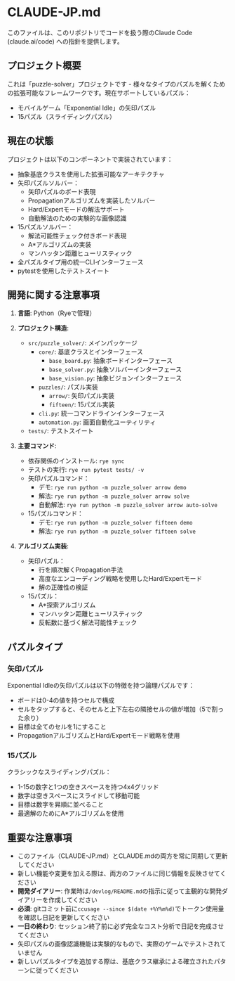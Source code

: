 # CLAUDE-JP.md

このファイルは、このリポジトリでコードを扱う際のClaude Code (claude.ai/code) への指針を提供します。

## プロジェクト概要

これは「puzzle-solver」プロジェクトです - 様々なタイプのパズルを解くための拡張可能なフレームワークです。現在サポートしているパズル：
- モバイルゲーム「Exponential Idle」の矢印パズル
- 15パズル（スライディングパズル）

## 現在の状態

プロジェクトは以下のコンポーネントで実装されています：
- 抽象基底クラスを使用した拡張可能なアーキテクチャ
- 矢印パズルソルバー：
  - 矢印パズルのボード表現
  - Propagationアルゴリズムを実装したソルバー
  - Hard/Expertモードの解法サポート
  - 自動解法のための実験的な画像認識
- 15パズルソルバー：
  - 解法可能性チェック付きボード表現
  - A*アルゴリズムの実装
  - マンハッタン距離ヒューリスティック
- 全パズルタイプ用の統一CLIインターフェース
- pytestを使用したテストスイート

## 開発に関する注意事項

1. **言語**: Python（Ryeで管理）

2. **プロジェクト構造**:
   - `src/puzzle_solver/`: メインパッケージ
     - `core/`: 基底クラスとインターフェース
       - `base_board.py`: 抽象ボードインターフェース
       - `base_solver.py`: 抽象ソルバーインターフェース
       - `base_vision.py`: 抽象ビジョンインターフェース
     - `puzzles/`: パズル実装
       - `arrow/`: 矢印パズル実装
       - `fifteen/`: 15パズル実装
     - `cli.py`: 統一コマンドラインインターフェース
     - `automation.py`: 画面自動化ユーティリティ
   - `tests/`: テストスイート

3. **主要コマンド**:
   - 依存関係のインストール: `rye sync`
   - テストの実行: `rye run pytest tests/ -v`
   - 矢印パズルコマンド：
     - デモ: `rye run python -m puzzle_solver arrow demo`
     - 解法: `rye run python -m puzzle_solver arrow solve`
     - 自動解法: `rye run python -m puzzle_solver arrow auto-solve`
   - 15パズルコマンド：
     - デモ: `rye run python -m puzzle_solver fifteen demo`
     - 解法: `rye run python -m puzzle_solver fifteen solve`

4. **アルゴリズム実装**:
   - 矢印パズル：
     - 行を順次解くPropagation手法
     - 高度なエンコーディング戦略を使用したHard/Expertモード
     - 解の正確性の検証
   - 15パズル：
     - A*探索アルゴリズム
     - マンハッタン距離ヒューリスティック
     - 反転数に基づく解法可能性チェック

## パズルタイプ

### 矢印パズル
Exponential Idleの矢印パズルは以下の特徴を持つ論理パズルです：
- ボードは0-4の値を持つセルで構成
- セルをタップすると、そのセルと上下左右の隣接セルの値が増加（5で割った余り）
- 目標は全てのセルを1にすること
- PropagationアルゴリズムとHard/Expertモード戦略を使用

### 15パズル
クラシックなスライディングパズル：
- 1-15の数字と1つの空きスペースを持つ4x4グリッド
- 数字は空きスペースにスライドして移動可能
- 目標は数字を昇順に並べること
- 最適解のためにA*アルゴリズムを使用

## 重要な注意事項

- このファイル（CLAUDE-JP.md）とCLAUDE.mdの両方を常に同期して更新してください
- 新しい機能や変更を加える際は、両方のファイルに同じ情報を反映させてください
- **開発ダイアリー**: 作業時は`/devlog/README.md`の指示に従って主観的な開発ダイアリーを作成してください
- **必須**: gitコミット前に`ccusage --since $(date +%Y%m%d)`でトークン使用量を確認し日記を更新してください
- **一日の終わり**: セッション終了前に必ず完全なコスト分析で日記を完成させてください
- 矢印パズルの画像認識機能は実験的なもので、実際のゲームでテストされていません
- 新しいパズルタイプを追加する際は、基底クラス継承による確立されたパターンに従ってください
